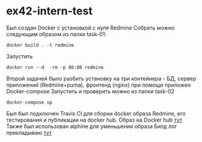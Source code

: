 # ex42-intern-test
Был создан Docker с установкой с нуля Redmine
Собрать можно следующим образом из папки task-01:
```
docker build . -t redmine
```
Запустить
```
docker run --d  -rm -p 80:80 redmine
```
Второй задачей было разбить установку на три контейнера - БД, сервер приложений (Redmine+puma), фронтенд (nginx) при помощи приложен Docker-compose
Запустить и проверить можно из папки task-02
```
docker-compose up
```

Был был подключен Travis CI для сборки docker образа Redmine, его тестирования и публикации на docker hub.
Образ на Docker hub [тут](https://hub.docker.com/repository/docker/igortirador/redmine)  
Также был использован alphine для уменьшения образа
Билд лог прикладываю [тут](https://travis-ci.com/github/IgorTirador/ex42-intern-test/jobs/507863619)
